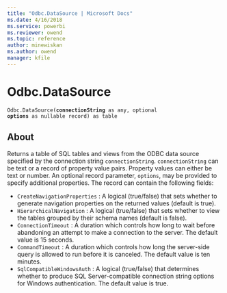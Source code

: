 ```yaml
---
title: "Odbc.DataSource | Microsoft Docs"
ms.date: 4/16/2018
ms.service: powerbi
ms.reviewer: owend
ms.topic: reference
author: minewiskan
ms.author: owend
manager: kfile
---
```

# Odbc.DataSource
<code>Odbc.DataSource(<b>connectionString</b> as any, optional <b>options</b> as nullable record) as table</code>

## About
Returns a table of SQL tables and views from the ODBC data source specified by the connection string <code>connectionString</code>. <code>connectionString</code> can be text or a record of property value pairs. Property values can either be text or number. An optional record parameter, <code>options</code>, may be provided to specify additional properties. The record can contain the following fields: 
*  <code>CreateNavigationProperties</code> : A logical (true/false) that sets whether to generate navigation properties on the returned values (default is true).
 *  <code>HierarchicalNavigation</code> : A logical (true/false) that sets whether to view the tables grouped by their schema names (default is false).
 *  <code>ConnectionTimeout</code> : A duration which controls how long to wait before abandoning an attempt to make a connection to the server. The default value is 15 seconds.
 *  <code>CommandTimeout</code> : A duration which controls how long the server-side query is allowed to run before it is canceled. The default value is ten minutes.
 *  <code>SqlCompatibleWindowsAuth</code> : A logical (true/false) that determines whether to produce SQL Server-compatible connection string options for Windows authentication. The default value is true.